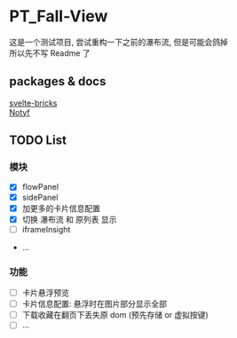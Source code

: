 # PT_Fall-View

这是一个测试项目, 尝试重构一下之前的瀑布流, 但是可能会鸽掉  
所以先不写 Readme 了

## packages & docs

[svelte-bricks](https://bricks.janosh.dev/)  
[Notyf](https://github.com/caroso1222/notyf)

## TODO List

### 模块

- [x] flowPanel
- [x] sidePanel
- [x] 加更多的卡片信息配置
- [x] 切换 瀑布流 和 原列表 显示
- [ ] iframeInsight
- ...

### 功能

- [ ] 卡片悬浮预览
- [ ] 卡片信息配置: 悬浮时在图片部分显示全部
- [ ] 下载收藏在翻页下丢失原 dom (预先存储 or 虚拟按键)
- [ ] ...
